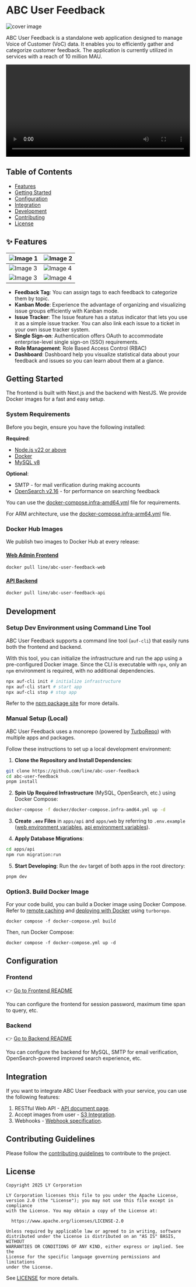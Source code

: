 # ABC User Feedback

![cover image](./assets/cover.png)

ABC User Feedback is a standalone web application designed to manage Voice of Customer (VoC) data. It enables you to efficiently gather and categorize customer feedback. The application is currently utilized in services with a reach of 10 million MAU.

<p align="center">
  <video src="https://github.com/user-attachments/assets/a2ef7a1a-41ec-4cec-b7d1-bda5fbd7d48b" width="100%" />
</p>

## Table of Contents

- [Features](#-features)
- [Getting Started](#Getting-Started)
- [Configuration](#configuration)
- [Integration](#Integration)
- [Development](#Development)
- [Contributing](#Contributing-Guidelines)
- [License](#license)

## ✨ Features

| ![Image 1](./assets/01-feedback-tag.png)    | ![Image 2](./assets/02-Issue-Kanban.png)  |
| ------------------------------------------- | ----------------------------------------- |
| ![Image 3](./assets/03-issue-tracker.png)   | ![Image 4](./assets/04-single-signon.png) |
| ![Image 3](./assets/05-role-management.png) | ![Image 4](./assets/06-dashboard.png)     |

- **Feedback Tag**: You can assign tags to each feedback to categorize them by topic.
- **Kanban Mode**: Experience the advantage of organizing and visualizing issue groups efficiently with Kanban mode.
- **Issue Tracker**: The Issue feature has a status indicator that lets you use it as a simple issue tracker. You can also link each issue to a ticket in your own issue tracker system.
- **Single Sign-on**: Authentication offers OAuth to accommodate enterprise-level single sign-on (SSO) requirements.
- **Role Management**: Role Based Access Control (RBAC)
- **Dashboard**: Dashboard help you visualize statistical data about your feedback and issues so you can learn about them at a glance.

## Getting Started

The frontend is built with Next.js and the backend with NestJS. We provide Docker images for a fast and easy setup.

### System Requirements

Before you begin, ensure you have the following installed:

**Required**:

- [Node.js v22 or above](https://nodejs.org/en/download/)
- [Docker](https://docs.docker.com/desktop/)
- [MySQL v8](https://www.mysql.com/downloads/)

**Optional**:

- SMTP - for mail verification during making accounts
- [OpenSearch v2.16](https://opensearch.org/) - for performance on searching feedback

You can use the [docker-compose.infra-amd64.yml](/docker/docker-compose.infra-amd64.yml) file for requirements.

For ARM architecture, use the [docker-compose.infra-arm64.yml](/docker/docker-compose.infra-arm64.yml) file.

### Docker Hub Images

We publish two images to Docker Hub at every release:

#### [Web Admin Frontend](https://hub.docker.com/r/line/abc-user-feedback-web)

```bash
docker pull line/abc-user-feedback-web
```

#### [API Backend](https://hub.docker.com/r/line/abc-user-feedback-api)

```bash
docker pull line/abc-user-feedback-api
```

## Development

### Setup Dev Environment using Command Line Tool

ABC User Feedback supports a command line tool (`auf-cli`) that easily runs both the frontend and backend.

With this tool, you can initialize the infrastructure and run the app using a pre-configured Docker image. Since the CLI is executable with `npx`, only an `npm` environment is required, with no additional dependencies.

```bash
npx auf-cli init # initialize infrastructure
npx auf-cli start # start app
npx auf-cli stop # stop app
```

Refer to the [npm package site](https://www.npmjs.com/package/auf-cli) for more details.

### Manual Setup (Local)

ABC User Feedback uses a monorepo (powered by [TurboRepo](https://turbo.build/)) with multiple apps and packages.

Follow these instructions to set up a local development environment:

1. **Clone the Repository and Install Dependencies**:

```bash
git clone https://github.com/line/abc-user-feedback
cd abc-user-feedback
pnpm install
```

2. **Spin Up Required Infrastructure** (MySQL, OpenSearch, etc.) using Docker Compose:

```bash
docker-compose -f docker/docker-compose.infra-amd64.yml up -d
```

3. **Create `.env` Files** in `apps/api` and `apps/web` by referring to `.env.example` ([web environment variables](./apps/web/README.md), [api environment variables](./apps/api/README.md)).

4. **Apply Database Migrations**:

```bash
cd apps/api
npm run migration:run
```

5. **Start Developing**: Run the `dev` target of both apps in the root directory:

```bash
pnpm dev
```

### Option3. Build Docker Image

For your code build, you can build a Docker image using Docker Compose. Refer to [remote caching](https://turbo.build/repo/docs/core-concepts/remote-caching) and [deploying with Docker](https://turbo.build/repo/docs/handbook/deploying-with-docker) using `turborepo`.

```
docker compose -f docker-compose.yml build
```

Then, run Docker Compose:

```
docker compose -f docker-compose.yml up -d
```

## Configuration

### Frontend

:point_right: [Go to Frontend README](./apps/web/README.md)

You can configure the frontend for session password, maximum time span to query, etc.

### Backend

:point_right: [Go to Backend README](./apps/api/README.md)

You can configure the backend for MySQL, SMTP for email verification, OpenSearch-powered improved search experience, etc.

## Integration

If you want to integrate ABC User Feedback with your service, you can use the following features:

1. RESTful Web API - [API document page](https://line.github.io/abc-user-feedback).
1. Accept images from user - [S3 Integration](./GUIDE.md#image-storage-integration).
1. Webhooks - [Webhook specification](./GUIDE.md#Webhook-Feature).

## Contributing Guidelines

Please follow the [contributing guidelines](./CONTRIBUTING.md) to contribute to the project.

## License

```
Copyright 2025 LY Corporation

LY Corporation licenses this file to you under the Apache License,
version 2.0 (the "License"); you may not use this file except in compliance
with the License. You may obtain a copy of the License at:

  https://www.apache.org/licenses/LICENSE-2.0

Unless required by applicable law or agreed to in writing, software
distributed under the License is distributed on an "AS IS" BASIS, WITHOUT
WARRANTIES OR CONDITIONS OF ANY KIND, either express or implied. See the
License for the specific language governing permissions and limitations
under the License.
```

See [LICENSE](./LICENSE) for more details.
